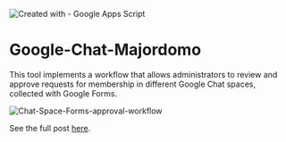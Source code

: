 ![Created with - Google Apps Script](https://img.shields.io/static/v1?label=Created+with&message=Google+Apps+Script&color=blue)
# Google-Chat-Majordomo
This tool implements a workflow that allows administrators to review and approve requests for membership in different Google Chat spaces, collected with Google Forms.

![Chat-Space-Forms-approval-workflow](https://github.com/pfelipm/Google-Chat-Majordomo/assets/12829262/949a9072-f33c-4d88-9cfa-092d2d1e26f1)

See the full post [here](https://pablofelip.online/adding-users-chat-apps-script/).
